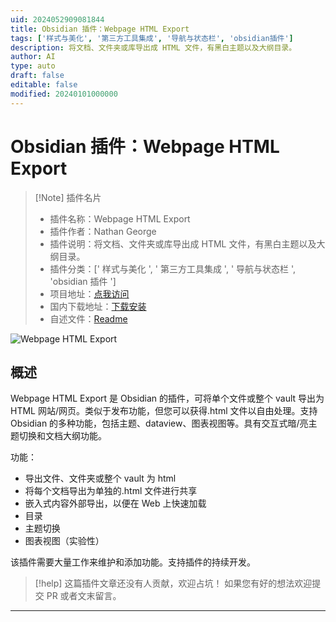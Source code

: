 ```yaml
---
uid: 2024052909081844
title: Obsidian 插件：Webpage HTML Export
tags: ['样式与美化', '第三方工具集成', '导航与状态栏', 'obsidian插件']
description: 将文档、文件夹或库导出成 HTML 文件，有黑白主题以及大纲目录。
author: AI
type: auto
draft: false
editable: false
modified: 20240101000000
---
```


# Obsidian 插件：Webpage HTML Export

> [!Note] 插件名片
> - 插件名称：Webpage HTML Export
> - 插件作者：Nathan George
> - 插件说明：将文档、文件夹或库导出成 HTML 文件，有黑白主题以及大纲目录。
> - 插件分类：[' 样式与美化 ', ' 第三方工具集成 ', ' 导航与状态栏 ', 'obsidian 插件 ']
> - 项目地址：[点我访问](https://github.com/KosmosisDire/obsidian-webpage-export)
> - 国内下载地址：[下载安装](https://pkmer.cn/products/plugin/pluginMarket/?webpage-html-export)
> - 自述文件：[Readme](https://ghproxy.net/https://raw.githubusercontent.com/KosmosisDire/obsidian-webpage-export/master/README.md)

![Webpage HTML Export](https://cdn.pkmer.cn/covers/webpage-html-export.png!pkmer)

## 概述

Webpage HTML Export 是 Obsidian 的插件，可将单个文件或整个 vault 导出为 HTML 网站/网页。类似于发布功能，但您可以获得.html 文件以自由处理。支持 Obsidian 的多种功能，包括主题、dataview、图表视图等。具有交互式暗/亮主题切换和文档大纲功能。

功能：

- 导出文件、文件夹或整个 vault 为 html
- 将每个文档导出为单独的.html 文件进行共享
- 嵌入式内容外部导出，以便在 Web 上快速加载
- 目录
- 主题切换
- 图表视图（实验性）

该插件需要大量工作来维护和添加功能。支持插件的持续开发。

> [!help]
> 这篇插件文章还没有人贡献，欢迎占坑！
> 如果您有好的想法欢迎提交 PR 或者文末留言。

---



